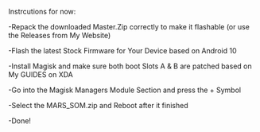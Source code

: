 Instrcutions for now:

-Repack the downloaded Master.Zip correctly to make it flashable (or use the Releases from My Website)

-Flash the latest Stock Firmware for Your Device based on Android 10

-Install Magisk and make sure both boot Slots A & B are patched based on My GUIDES on XDA

-Go into the Magisk Managers Module Section and press the + Symbol

-Select the MARS_SOM.zip and Reboot after it finished

-Done!
